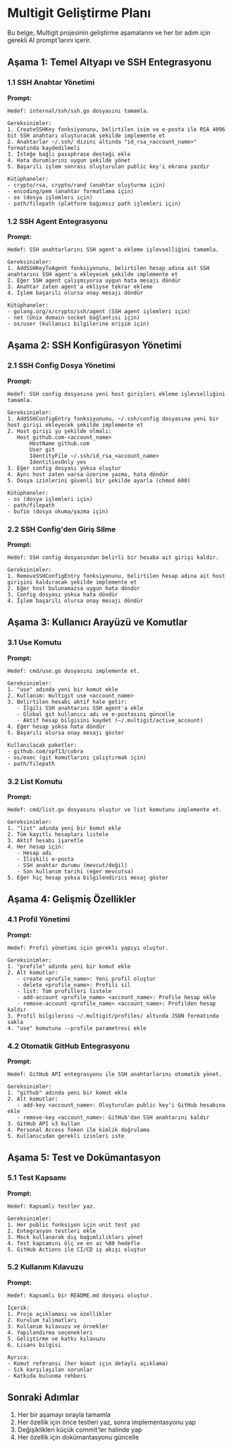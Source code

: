 # Multigit Geliştirme Planı

Bu belge, Multigit projesinin geliştirme aşamalarını ve her bir adım için gerekli AI prompt'larını içerir.

## Aşama 1: Temel Altyapı ve SSH Entegrasyonu

### 1.1 SSH Anahtar Yönetimi

**Prompt:**
```
Hedef: internal/ssh/ssh.go dosyasını tamamla.

Gereksinimler:
1. CreateSSHKey fonksiyonunu, belirtilen isim ve e-posta ile RSA 4096 bit SSH anahtarı oluşturacak şekilde implemente et
2. Anahtarlar ~/.ssh/ dizini altında "id_rsa_<account_name>" formatında kaydedilmeli
3. İsteğe bağlı passphrase desteği ekle
4. Hata durumlarını uygun şekilde yönet
5. Başarılı işlem sonrası oluşturulan public key'i ekrana yazdır

Kütüphaneler:
- crypto/rsa, crypto/rand (anahtar oluşturma için)
- encoding/pem (anahtar formatlama için)
- os (dosya işlemleri için)
- path/filepath (platform bağımsız path işlemleri için)
```

### 1.2 SSH Agent Entegrasyonu

**Prompt:**
```
Hedef: SSH anahtarlarını SSH agent'a ekleme işlevselliğini tamamla.

Gereksinimler:
1. AddSSHKeyToAgent fonksiyonunu, belirtilen hesap adına ait SSH anahtarını SSH agent'a ekleyecek şekilde implemente et
2. Eğer SSH agent çalışmıyorsa uygun hata mesajı döndür
3. Anahtar zaten agent'a ekliyse tekrar ekleme
4. İşlem başarılı olursa onay mesajı döndür

Kütüphaneler:
- golang.org/x/crypto/ssh/agent (SSH agent işlemleri için)
- net (Unix domain socket bağlantısı için)
- os/user (kullanıcı bilgilerine erişim için)
```

## Aşama 2: SSH Konfigürasyon Yönetimi

### 2.1 SSH Config Dosya Yönetimi

**Prompt:**
```
Hedef: SSH config dosyasına yeni host girişleri ekleme işlevselliğini tamamla.

Gereksinimler:
1. AddSSHConfigEntry fonksiyonunu, ~/.ssh/config dosyasına yeni bir host girişi ekleyecek şekilde implemente et
2. Host girişi şu şekilde olmalı:
   Host github.com-<account_name>
       HostName github.com
       User git
       IdentityFile ~/.ssh/id_rsa_<account_name>
       IdentitiesOnly yes
3. Eğer config dosyası yoksa oluştur
4. Aynı host zaten varsa üzerine yazma, hata döndür
5. Dosya izinlerini güvenli bir şekilde ayarla (chmod 600)

Kütüphaneler:
- os (dosya işlemleri için)
- path/filepath
- bufio (dosya okuma/yazma için)
```

### 2.2 SSH Config'den Giriş Silme

**Prompt:**
```
Hedef: SSH config dosyasından belirli bir hesaba ait girişi kaldır.

Gereksinimler:
1. RemoveSSHConfigEntry fonksiyonunu, belirtilen hesap adına ait host girişini kaldıracak şekilde implemente et
2. Eğer host bulunamazsa uygun hata döndür
3. Config dosyası yoksa hata döndür
4. İşlem başarılı olursa onay mesajı döndür
```

## Aşama 3: Kullanıcı Arayüzü ve Komutlar

### 3.1 Use Komutu

**Prompt:**
```
Hedef: cmd/use.go dosyasını implemente et.

Gereksinimler:
1. "use" adında yeni bir komut ekle
2. Kullanım: multigit use <account_name>
3. Belirtilen hesabı aktif hale getir:
   - İlgili SSH anahtarını SSH agent'a ekle
   - Global git kullanıcı adı ve e-postasını güncelle
   - Aktif hesap bilgisini kaydet (~/.multigit/active_account)
4. Eğer hesap yoksa hata döndür
5. Başarılı olursa onay mesajı göster

Kullanılacak paketler:
- github.com/spf13/cobra
- os/exec (git komutlarını çalıştırmak için)
- path/filepath
```

### 3.2 List Komutu

**Prompt:**
```
Hedef: cmd/list.go dosyasını oluştur ve list komutunu implemente et.

Gereksinimler:
1. "list" adında yeni bir komut ekle
2. Tüm kayıtlı hesapları listele
3. Aktif hesabı işaretle
4. Her hesap için:
   - Hesap adı
   - İlişkili e-posta
   - SSH anahtar durumu (mevcut/değil)
   - Son kullanım tarihi (eğer mevcutsa)
5. Eğer hiç hesap yoksa bilgilendirici mesaj göster
```

## Aşama 4: Gelişmiş Özellikler

### 4.1 Profil Yönetimi

**Prompt:**
```
Hedef: Profil yönetimi için gerekli yapıyı oluştur.

Gereksinimler:
1. "profile" adında yeni bir komut ekle
2. Alt komutlar:
   - create <profile_name>: Yeni profil oluştur
   - delete <profile_name>: Profili sil
   - list: Tüm profilleri listele
   - add-account <profile_name> <account_name>: Profile hesap ekle
   - remove-account <profile_name> <account_name>: Profilden hesap kaldır
3. Profil bilgilerini ~/.multigit/profiles/ altında JSON formatında sakla
4. "use" komutuna --profile parametresi ekle
```

### 4.2 Otomatik GitHub Entegrasyonu

**Prompt:**
```
Hedef: GitHub API entegrasyonu ile SSH anahtarlarını otomatik yönet.

Gereksinimler:
1. "github" adında yeni bir komut ekle
2. Alt komutlar:
   - add-key <account_name>: Oluşturulan public key'i GitHub hesabına ekle
   - remove-key <account_name>: GitHub'dan SSH anahtarını kaldır
3. GitHub API v3 kullan
4. Personal Access Token ile kimlik doğrulama
5. Kullanıcıdan gerekli izinleri iste
```

## Aşama 5: Test ve Dokümantasyon

### 5.1 Test Kapsamı

**Prompt:**
```
Hedef: Kapsamlı testler yaz.

Gereksinimler:
1. Her public fonksiyon için unit test yaz
2. Entegrasyon testleri ekle
3. Mock kullanarak dış bağımlılıkları yönet
4. Test kapsamını ölç ve en az %80 hedefle
5. GitHub Actions ile CI/CD iş akışı oluştur
```

### 5.2 Kullanım Kılavuzu

**Prompt:**
```
Hedef: Kapsamlı bir README.md dosyası oluştur.

İçerik:
1. Proje açıklaması ve özellikler
2. Kurulum talimatları
3. Kullanım kılavuzu ve örnekler
4. Yapılandırma seçenekleri
5. Geliştirme ve katkı kılavuzu
6. Lisans bilgisi

Ayrıca:
- Komut referansı (her komut için detaylı açıklama)
- Sık karşılaşılan sorunlar
- Katkıda bulunma rehberi
```

## Sonraki Adımlar

1. Her bir aşamayı sırayla tamamla
2. Her özellik için önce testleri yaz, sonra implementasyonu yap
3. Değişiklikleri küçük commit'ler halinde yap
4. Her özellik için dokümantasyonu güncelle
